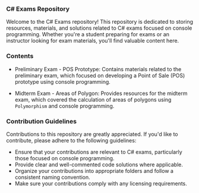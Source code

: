 ### C# Exams Repository

Welcome to the C# Exams repository! This repository is dedicated to storing resources, materials, and solutions related to C# exams focused on console programming. Whether you're a student preparing for exams or an instructor looking for exam materials, you'll find valuable content here.

### Contents

- Preliminary Exam - POS Prototype:
Contains materials related to the preliminary exam, which focused on developing a Point of Sale (POS) prototype using console programming.

- Midterm Exam - Areas of Polygon:
Provides resources for the midterm exam, which covered the calculation of areas of polygons using `Polymorphism` and console programming.


### Contribution Guidelines

Contributions to this repository are greatly appreciated. If you'd like to contribute, please adhere to the following guidelines:
- Ensure that your contributions are relevant to C# exams, particularly those focused on console programming.
- Provide clear and well-commented code solutions where applicable.
- Organize your contributions into appropriate folders and follow a consistent naming convention.
- Make sure your contributions comply with any licensing requirements.

